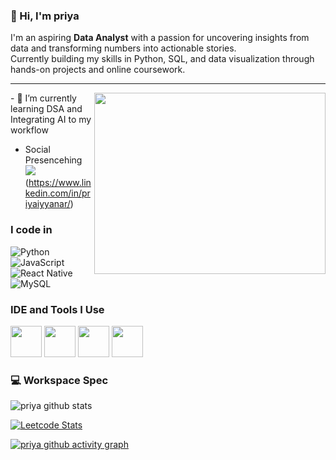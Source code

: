 ### 👋 Hi, I'm priya

I'm an aspiring **Data Analyst** with a passion for uncovering insights from data and transforming numbers into actionable stories.  
Currently building my skills in Python, SQL, and data visualization through hands-on projects and online coursework.

---

<img align="right" width="370" height="290" src="https://i.pinimg.com/originals/47/f0/34/47f0342cec72b800463bf003eac1257e.gif">                                               
- 🌱 I’m currently learning DSA and Integrating AI to my workflow

- Social Presencehing
 <img src="https://img.shields.io/badge/LinkedIn-0077B5?style=for-the-badge&logo=linkedin&logoColor=white" />(https://www.linkedin.com/in/priyaiyyanar/)



### I code in  
<p align="left">
  <img src="https://img.icons8.com/color/48/000000/python.png" alt="Python" title="Python"/>
  <img src="https://img.icons8.com/color/48/000000/javascript.png" alt="JavaScript" title="JavaScript"/>
  <img src="https://img.icons8.com/color/48/000000/react-native.png" alt="React Native" title="React Native"/>
  <img src="https://img.icons8.com/color/48/000000/mysql-logo.png" alt="MySQL" title="MySQL"/>
</p> 

### IDE and Tools I Use
<img height="50" width="50" src="https://img.icons8.com/color/48/000000/visual-studio-code-2019.png"/> <img height="50" width="50" src="https://img.icons8.com/color/48/000000/pycharm.png"/> <img height="50" width="50" src="https://img.icons8.com/color/50/000000/git.png"/> <img height="50" width="50" src="https://img.icons8.com/dusk/64/000000/anaconda.png"/>

### 💻 Workspace Spec

![priya github stats](https://github-readme-stats.vercel.app/api?username=priya-r&theme=dark&show_icons=true&&hide=issues,contribs)

[![Leetcode Stats](https://leetcard.jacoblin.cool/priya?ext=contest&theme=dark)](https://leetcode.com/priya)

[![priya github activity graph](https://github-readme-activity-graph.vercel.app/graph?username=priya-r&bg_color=000000&color=ffffff&line=51f565&point=ffffff&area=true&hide_border=true)](https://github.com/ashutosh00710/github-readme-activity-graph)


